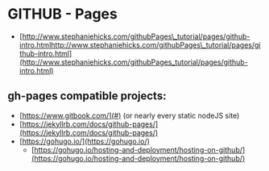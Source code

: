 # GITHUB - Pages



* [http://www.stephaniehicks.com/githubPages\_tutorial/pages/github-intro.htmlhttp://www.stephaniehicks.com/githubPages\_tutorial/pages/github-intro.html](http://www.stephaniehicks.com/githubPages_tutorial/pages/github-intro.html)

## gh-pages compatible projects:

* [https://www.gitbook.com/](#) (or nearly every static nodeJS site)
* [https://jekyllrb.com/docs/github-pages/](https://jekyllrb.com/docs/github-pages/)
* [https://gohugo.io/](https://gohugo.io/)
  * [https://gohugo.io/hosting-and-deployment/hosting-on-github/](https://gohugo.io/hosting-and-deployment/hosting-on-github/)




